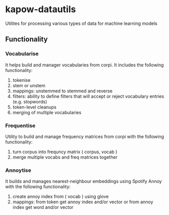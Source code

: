 # kapow-datautils
Utilites for processing various types of data for machine learning models


## Functionality

### Vocabularise

It helps build and manager vocabularies from corpi. It includes the following functionality:

1. tokenise
2. stem or unstem
3. mappings: unstemmed to stemmed and reverse
4. filters: ability to define filters that will accept or reject vocabulary entries (e.g. stopwords)	
5. token-level cleanups
6. merging of multiple vocabularies


### Frequentise

Utility to build and manage frequency matrices from corpi with the following functionality:

1. turn corpus into frequncy matrix ( corpus, vocab )
2. merge multiple vocabs and freq matrices together


### Annoytise

It builds and manages nearest-neighbour embeddings using Spotify Annoy with the following functionality:

1. create annoy index from ( vocab ) using glove
2. mappings: from token get annoy index and/or vector or from annoy index get word and/or vector
